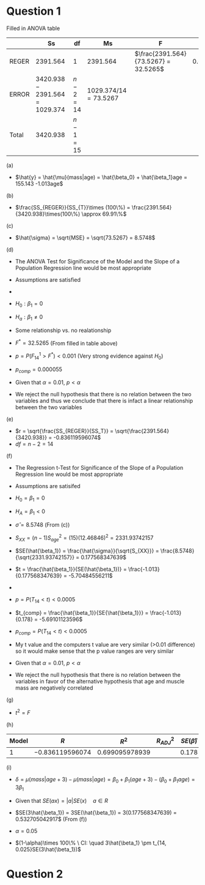 # Question 1


Filled in ANOVA table

|       | Ss                               | df         | Ms                      | F                                        |          |
| ----- | -------------------------------- | ---------- | ----------------------- | ---------------------------------------- | -------- |
| REGER | $2391.564$                       | $1$        | $2391.564$              | $\frac{2391.564}{73.5267} = 32.5265$<br> | 0.000055 |
| ERROR | $3420.938 - 2391.564 = 1029.374$ | $n-2 = 14$ | $1029.374/14 = 73.5267$ |                                          |          |
| Total | $3420.938$                       | $n-1 = 15$ |                         |                                          |          |


(a)

- $\hat{y} = \hat{\mu}(mass|age) = \hat{\beta_0} + \hat{\beta_1}age = 155.143 -1.013age$

(b)

- $\frac{SS_{REGER}}{SS_{T}}\times (100\%) = \frac{2391.564}{3420.938}\times(100\%) \approx 69.91\%$ 

(c)

- $\hat{\sigma} = \sqrt{MSE} = \sqrt{73.5267} = 8.5748$

(d)

- The ANOVA Test for Significance of the Model and the Slope of a Population Regression line would be most appropriate
- Assumptions are satisfied 
- 
- $H_0 : \beta_1 = 0$
- $H_a : \beta_1 \neq 0$
- Some relationship vs. no realationship

- $F^* = 32.5265$ (From filled in table above)

- $p = P(F^1_{14} > F^*) < 0.001$ (Very strong evidence against $H_0$)
- $p_{comp} = 0.000055$

- Given that $\alpha = 0.01$, $p < \alpha$ 
- We reject the null hypothesis that there is no relation between the two variables and thus we conclude that there is infact a linear relationship between the two variables

(e)

- $r = \sqrt{\frac{SS_{REGER}}{SS_T}} = \sqrt{\frac{2391.564}{3420.938}} = -0.836119596074$
- $df = n-2 = 14$

(f)

- The Regression t-Test for Significance of the Slope of a Population Regression line would be most appropriate 
- Assumptions are satisifed

- $H_0 = \beta_1 = 0$
- $H_A = \beta_1 < 0$

- $\hat{\sigma} = 8.5748$ (From (c))

- $S_{XX} = (n-1)S^2_{age} = (15)(12.46846)^2 = 2331.93742157$
- $SE(\hat{\beta_1}) = \frac{\hat{\sigma}}{\sqrt{S_{XX}}} = \frac{8.5748}{\sqrt{2331.93742157}} = 0.177568347639$

- $t = \frac{\hat{\beta_1}}{SE(\hat{\beta_1})} = \frac{-1.013}{0.177568347639} = -5.70484556211$
- 
- $p = P(T_{14} < t) < 0.0005$

- $t_{comp} = \frac{\hat{\beta_1}}{SE{\hat{\beta_1}}} = \frac{-1.013}{0.178} = -5.69101123596$
- $p_{comp} = P(T_{14} < t) < 0.0005$

- My t value and the computers t value are very similar (>0.01 difference) so it would make sense that the p value ranges are very similar

- Given that $\alpha = 0.01$, $p < \alpha$ 

- We reject the null hypothesis that there is no relation between the variables in favor of the alternative hypothesis that age and muscle mass are negatively correlated

(g)

- $t^2 = F$

(h)

| Model | $R$               | $R^2$            | $R^2_{ADJ}$ | $SE({\hat{\beta}})$ |
| ----- | ----------------- | ---------------- | ----------- | ------------------- |
| 1     | $-0.836119596074$ | $0.699095978939$ |             | $0.178$             |

(i)

- $\delta  = \mu(mass|age + 3) - \mu(mass|age) = \beta_0 + \beta_1(age + 3) - (\beta_0 + \beta_1age) = 3\beta_1$

- Given that $SE(ax) = |a|SE(x) \quad a \in R$
- $SE(3\hat{\beta_1}) = 3SE(\hat{\beta_1}) = 3(0.177568347639) = 0.532705042917$ (From (f))

- $\alpha = 0.05$
- $(1-\alpha)\times 100\% \ CI: \quad 3\hat{\beta_1} \pm t_{14, 0.025}SE(3\hat{\beta_1})$ 

# Question 2


